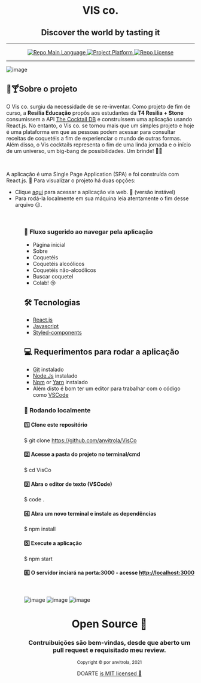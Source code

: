 
<div align="center">
  <h1>VIS co.</h1>
  <h2>Discover the world by tasting it </h2>    
    <hr />    
    <p>
        <a href="https://developer.mozilla.org/pt-BR/docs/Web/JavaScript">
            <img src="https://img.shields.io/badge/language-Javascript-yellow" alt="Repo Main Language" />
        </a>
        <a href="https://doarte-app.herokuapp.com/">
                    <img src="https://img.shields.io/badge/platform-web-blueviolet" alt="Project Platform" />
        </a>
        <a href="https://github.com/git/git-scm.com/blob/main/MIT-LICENSE.txt">
            <img src="https://img.shields.io/badge/licence-MIT-red" alt="Repo License" />
        </a>
    </p>     
       <hr />

</div>

![image](https://user-images.githubusercontent.com/62806299/120727768-c3e8c700-c4b1-11eb-832e-5af3d9e05e71.png)


## 🌼🍸Sobre o projeto
<p>
    O Vis co. surgiu da necessidade de se re-inventar. Como projeto de fim de curso, a <b>Resilia Educação</b> propôs aos estudantes da <b>T4 Resilia + Stone</b> consumissem a API <a href="https://www.thecocktaildb.com/">The Cocktail DB</a> e construíssem uma aplicação usando React.js. No entanto, o Vis co. se tornou mais que um simples projeto e hoje é uma plataforma em que as pessoas podem acessar para consultar receitas de coquetéis a fim de experienciar o mundo de outras formas. Além disso, o Vis cocktails representa o fim de uma linda jornada e o início de um universo, um big-bang de possibilidades. Um brinde! 🍻😊
</p>
        </br>
        

<p>A aplicação é uma Single Page Application (SPA) e foi construída com React.js. 🌷
    Para visualizar o projeto há duas opções:
    <ul>
    <li>Clique <a href="https://vis-co.netlify.app/">aqui</a> para acessar a aplicação via web. 🔗 (versão instável)</li>
    <li>Para rodá-la localmente em sua máquina leia atentamente o fim desse arquivo 😉.</li>
   <ul>
</p>
        </br>


### 🔆 Fluxo sugerido ao navegar pela aplicação
- Página inicial
- Sobre
- Coquetéis
- Coquetéis alcoólicos
- Coquetéis não-alcoólicos
- Buscar coquetel
- Colab! 😚


## 🛠 Tecnologias

- [React.js](https://reactjs.org/)
- [Javascript](https://developer.mozilla.org/pt-BR/docs/Web/JavaScript)
- [Styled-components](https://styled-components.com/docs/basics#getting-started)

## 💻 Requerimentos para rodar a aplicação

- [Git](https://git-scm.com/) instalado
- [Node.Js](https://node.js.org/) instalado
- [Npm](https://www.npmjs.com/) or [Yarn](https://yarnpkg.com/) instalado
- Além disto é bom ter um editor para trabalhar com o código como [VSCode](https://code.visualstudio.com/)

### 🐙 Rodando localmente

#### 1️⃣ Clone este repositório
$ git clone https://github.com/anvitrola/VisCo

#### 2️⃣ Acesse a pasta do projeto no terminal/cmd
$ cd VisCo

#### 3️⃣ Abra o editor de texto (VSCode)
$ code .

#### 4️⃣ Abra um novo terminal e instale as dependências
$ npm install

#### 5️⃣ Execute a aplicação
$ npm start

#### 6️⃣ O servidor inciará na porta:3000 - acesse <http://localhost:3000> 


</br>

![image](https://user-images.githubusercontent.com/62806299/120728106-8f293f80-c4b2-11eb-951b-d79fb1cfbc25.png)
![image](https://user-images.githubusercontent.com/62806299/120728168-b54edf80-c4b2-11eb-9d04-89073e07dcb8.png)
![image](https://user-images.githubusercontent.com/62806299/120728309-ff37c580-c4b2-11eb-820d-0c884f782486.png)


<div align="center">
  <h1>Open Source 🌙</h1>
    <h3>Contruibuições são bem-vindas, desde que aberto um pull request e requisitado meu review.</h3>
  <sub>Copyright © por anvitrola, 2021</sub>
  <p>DOARTE <a href="https://github.com/anvitrola/doarte-app/blob/responsiveness/LICENSE">is MIT licensed 💖</a></p>
</div>
